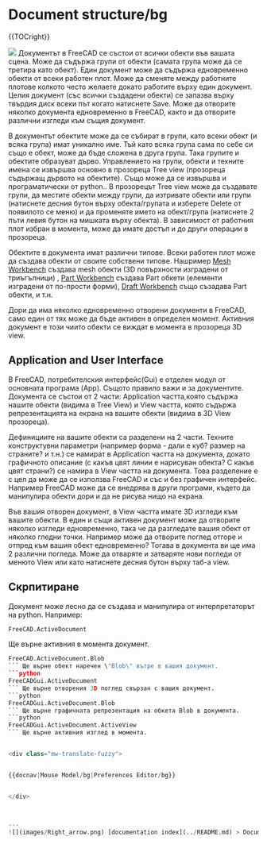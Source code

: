 # Document structure/bg
{{TOCright}}

![](images/Screenshot_treeview.jpg ) Документът в FreeCAD се състои от всички обекти във вашата сцена. Може да съдържа групи от обекти (самата група може да се третира като обект). Един документ може да съдържа едновременно обекти от всеки работен плот. Може да сменяте между работните плотове колкото често желаете докато работите върху един документ. Целия документ (със всички създадени обекти) се запазва върху твърдия диск всеки път когато натиснете Save. Може да отворите няколко документа едновременно в FreeCAD, както и да отворите различни изгледи към същия документ.


<div class="mw-translate-fuzzy">

В документът обектите може да се събират в групи, като всеки обект (и всяка група) имат уникално име. Тъй като всяка група сама по себе си също е обект, може да бъде сложена в друга група. Така групите и обектите образуват дърво. Управлението на групи, обекти и техните имена се извършва основно в прозореца Tree view (прозореца съдържащ дървото на обектите). Също може да се извършва и програматически от python.. В прозорецът Tree view може да създавате групи, да местите обекти между групи, да изтривате обекти или групи (натиснете десния бутон върху обекта/групата и изберете Delete от появилото се меню) и да променяте името на обект/група (натиснете 2 пъти левия бутон на мишката върху обекта). В зависимост от работния плот избран в момента, може да имате достъп и до други операции в прозореца.


</div>


<div class="mw-translate-fuzzy">

Обектите в документа имат различни типове. Всеки работен плот може да създава обекти от своите собствени типове. Нашример [Mesh Workbench](Mesh_Workbench.md) създава mesh обекти (3D повърхности изградени от триъгълници) , [Part Workbench](Part_Workbench.md) създава Part обкети (елементи изградени от по-прости форми), [Draft Workbench](Draft_Workbench.md) също съзадава Part обекти, и т.н.


</div>

Дори да има няколко едновременно отворени документи в FreeCAD, само един от тях може да бъде активен в определен момент. Активния документ е този чиито обекти се виждат в момента в прозореца 3D view.

## Application and User Interface 


<div class="mw-translate-fuzzy">

В FreeCAD, потребителския интерфейс(Gui) е отделен модул от основната програма (App). Същото правило важи и за документите. Документа се състои от 2 части: Application частта,която съдържа нашите обекти (видима в Tree View) и View частта, която съдържа репрезентацията на екрана на вашите обекти (видима в 3D View прозореца).


</div>


<div class="mw-translate-fuzzy">

Дефинициите на вашите обекти са разделени на 2 части. Техните конструктувни параметри (например форма - дали е куб? размер на страните? и т.н.) се намират в Application частта на документа, докато графичното описание (с какъв цвят линии е нарисуван обекта? С какъв цвят страни?) се намира в View частта на документа. Това разделение е с цел да може да се използва FreeCAD и със и без графичен интерфейс. Например FreeCAD може да се внедрява в други програми, където да манипулира обекти дори и да не рисува нищо на екрана.


</div>

Във вашия отворен документ, в View частта имате 3D изгледи към вашите обекти. В един и същи активен документ може да отворите няколко изгледи едновременно, така че да разгледате вашия обект от няколко гледни точки. Например може да отворите поглед отгоре и отпред към вашия обект едновременно? Тогава в документа ви ще има 2 различни погледа. Може да отваряте и затваряте нови погледи от менюто View или като натиснете десния бутон върху таб-а view.

## Скрпитиране


<div class="mw-translate-fuzzy">

Документ може лесно да се създава и манипулира от интерпретаторът на python. Например:


</div>


```python
FreeCAD.ActiveDocument
```

Ще върне активния в момента документ. 
```python
FreeCAD.ActiveDocument.Blob
``` Ще върне обект наречен \"Blob\" вътре в вашия документ. 
```python
FreeCADGui.ActiveDocument
``` Ще върне отворения 3D поглед свързан с вашия документ. 
```python
FreeCADGui.ActiveDocument.Blob
``` Ще върне графичната репрезентация на обкета Blob в документа. 
```python
FreeCADGui.ActiveDocument.ActiveView
``` Ще върне активния изглед в момента.


<div class="mw-translate-fuzzy">


{{docnav|Mouse Model/bg|Preferences Editor/bg}}


</div>



---
![](images/Right_arrow.png) [documentation index](../README.md) > Document structure/bg
